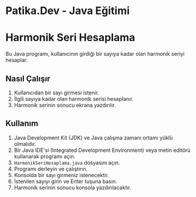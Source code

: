 # Patika.Dev - Java Eğitimi
# Harmonik Seri Hesaplama

Bu Java programı, kullanıcının girdiği bir sayıya kadar olan harmonik seriyi hesaplar.

## Nasıl Çalışır

1. Kullanıcıdan bir sayı girmesi istenir.
2. İlgili sayıya kadar olan harmonik serisi hesaplanır.
3. Harmonik serinin sonucu ekrana yazdırılır.

## Kullanım

1. Java Development Kit (JDK) ve Java çalışma zamanı ortamı yüklü olmalıdır.
2. Bir Java IDE'si (Integrated Development Environment) veya metin editörü kullanarak programı açın.
3. `HarmonikSeriHesaplama.java` dosyasını açın.
4. Programı derleyin ve çalıştırın.
5. Konsolda bir sayı girmeniz istenecektir.
6. İstenilen sayıyı girin ve Enter tuşuna basın.
7. Harmonik serinin sonucu konsola yazdırılacaktır.

